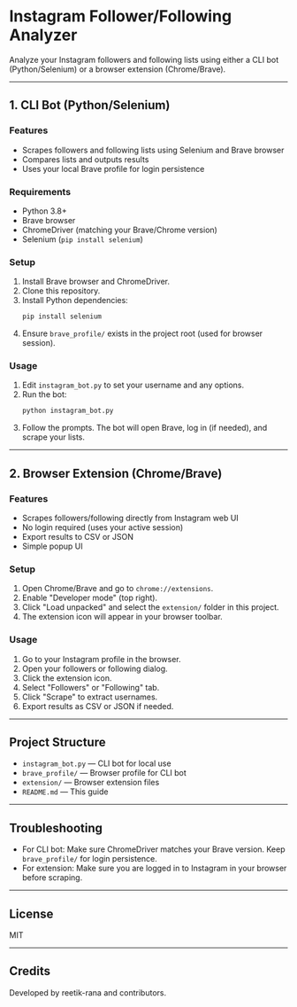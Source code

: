 
# Instagram Follower/Following Analyzer

Analyze your Instagram followers and following lists using either a CLI bot (Python/Selenium) or a browser extension (Chrome/Brave).

---

## 1. CLI Bot (Python/Selenium)

### Features
- Scrapes followers and following lists using Selenium and Brave browser
- Compares lists and outputs results
- Uses your local Brave profile for login persistence

### Requirements
- Python 3.8+
- Brave browser
- ChromeDriver (matching your Brave/Chrome version)
- Selenium (`pip install selenium`)

### Setup
1. Install Brave browser and ChromeDriver.
2. Clone this repository.
3. Install Python dependencies:
   ```bash
   pip install selenium
   ```
4. Ensure `brave_profile/` exists in the project root (used for browser session).

### Usage
1. Edit `instagram_bot.py` to set your username and any options.
2. Run the bot:
   ```bash
   python instagram_bot.py
   ```
3. Follow the prompts. The bot will open Brave, log in (if needed), and scrape your lists.

---

## 2. Browser Extension (Chrome/Brave)

### Features
- Scrapes followers/following directly from Instagram web UI
- No login required (uses your active session)
- Export results to CSV or JSON
- Simple popup UI

### Setup
1. Open Chrome/Brave and go to `chrome://extensions`.
2. Enable "Developer mode" (top right).
3. Click "Load unpacked" and select the `extension/` folder in this project.
4. The extension icon will appear in your browser toolbar.

### Usage
1. Go to your Instagram profile in the browser.
2. Open your followers or following dialog.
3. Click the extension icon.
4. Select "Followers" or "Following" tab.
5. Click "Scrape" to extract usernames.
6. Export results as CSV or JSON if needed.

---

## Project Structure
- `instagram_bot.py` — CLI bot for local use
- `brave_profile/` — Browser profile for CLI bot
- `extension/` — Browser extension files
- `README.md` — This guide

---

## Troubleshooting
- For CLI bot: Make sure ChromeDriver matches your Brave version. Keep `brave_profile/` for login persistence.
- For extension: Make sure you are logged in to Instagram in your browser before scraping.

---

## License
MIT

---

## Credits
Developed by reetik-rana and contributors.

